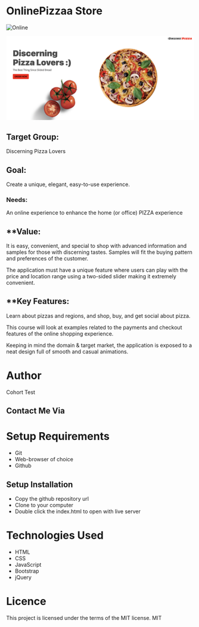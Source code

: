 # OnlinePizzaa Store 

![Online]([https://onlinepizzaa.azurewebsites.net/])

<img src="images/Screenshot 2022-10-18 at 10.07.35 AM.png" alt="OP" title="OnlinePizzaa">

## Target Group:
Discerning Pizza Lovers

## Goal:

Create a unique, elegant, easy-to-use experience.

### Needs:
An online experience to enhance the home (or office) PIZZA experience

## **Value:

It is easy, convenient, and special to shop with advanced information and samples for those with discerning tastes. Samples will fit the buying pattern and preferences of the customer.

The application must have a unique feature where users can play with the price and location range using a two-sided slider making it extremely convenient.

## **Key Features:

 Learn about pizzas and regions, and shop, buy, and get social about pizza.

This course will look at examples related to the payments and checkout features of the online shopping experience.

Keeping in mind the domain & target market, the application is exposed to a neat design full of smooth and casual animations.

# Author
Cohort Test
## Contact Me Via

# Setup Requirements
* Git
* Web-browser of choice
* Github
## Setup Installation
* Copy the github repository url
* Clone to your computer
* Double click the index.html to open with live server

# Technologies Used
 * HTML
 * CSS
 * JavaScript
 * Bootstrap
 * jQuery

# Licence
This project is licensed under the terms of the MIT license.
<a>MIT</a>

